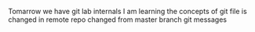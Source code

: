 Tomarrow we have git lab internals
I am learning the concepts of git
file is changed in remote repo
changed from master branch
git messages
